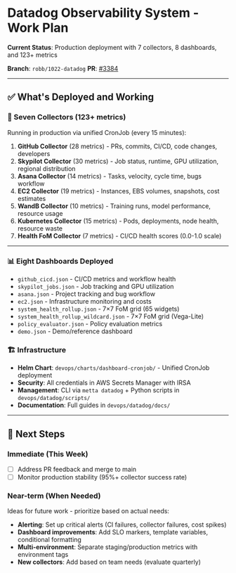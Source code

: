 # Datadog Observability System - Work Plan

**Current Status**: Production deployment with 7 collectors, 8 dashboards, and 123+ metrics

**Branch**: `robb/1022-datadog` **PR**: [#3384](https://github.com/Metta-AI/metta/pull/3384)

---

## ✅ What's Deployed and Working

### 🔌 Seven Collectors (123+ metrics)

Running in production via unified CronJob (every 15 minutes):

1. **GitHub Collector** (28 metrics) - PRs, commits, CI/CD, code changes, developers
2. **Skypilot Collector** (30 metrics) - Job status, runtime, GPU utilization, regional distribution
3. **Asana Collector** (14 metrics) - Tasks, velocity, cycle time, bugs workflow
4. **EC2 Collector** (19 metrics) - Instances, EBS volumes, snapshots, cost estimates
5. **WandB Collector** (10 metrics) - Training runs, model performance, resource usage
6. **Kubernetes Collector** (15 metrics) - Pods, deployments, node health, resource waste
7. **Health FoM Collector** (7 metrics) - CI/CD health scores (0.0-1.0 scale)

---

### 📊 Eight Dashboards Deployed

- `github_cicd.json` - CI/CD metrics and workflow health
- `skypilot_jobs.json` - Job tracking and GPU utilization
- `asana.json` - Project tracking and bug workflow
- `ec2.json` - Infrastructure monitoring and costs
- `system_health_rollup.json` - 7×7 FoM grid (65 widgets)
- `system_health_rollup_wildcard.json` - 7×7 FoM grid (Vega-Lite)
- `policy_evaluator.json` - Policy evaluation metrics
- `demo.json` - Demo/reference dashboard

### 🏗️ Infrastructure

- **Helm Chart**: `devops/charts/dashboard-cronjob/` - Unified CronJob deployment
- **Security**: All credentials in AWS Secrets Manager with IRSA
- **Management**: CLI via `metta datadog` + Python scripts in `devops/datadog/scripts/`
- **Documentation**: Full guides in `devops/datadog/docs/`

---

## 🎯 Next Steps

### Immediate (This Week)

- [ ] Address PR feedback and merge to main
- [ ] Monitor production stability (95%+ collector success rate)

### Near-term (When Needed)

Ideas for future work - prioritize based on actual needs:

- **Alerting**: Set up critical alerts (CI failures, collector failures, cost spikes)
- **Dashboard improvements**: Add SLO markers, template variables, conditional formatting
- **Multi-environment**: Separate staging/production metrics with environment tags
- **New collectors**: Add based on team needs (evaluate quarterly)
